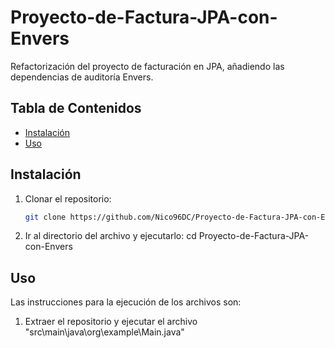 # Proyecto-de-Factura-JPA-con-Envers
Refactorización del proyecto de facturación en JPA, añadiendo las dependencias de auditoría Envers.

## Tabla de Contenidos

- [Instalación](#instalación)
- [Uso](#uso)

## Instalación
1. Clonar el repositorio:
   ```sh
   git clone https://github.com/Nico96DC/Proyecto-de-Factura-JPA-con-Envers.git
2. Ir al directorio del archivo y ejecutarlo:
   cd Proyecto-de-Factura-JPA-con-Envers

## Uso
Las instrucciones para la ejecución de los archivos son:

1. Extraer el repositorio y ejecutar el archivo "src\main\java\org\example\Main.java"
